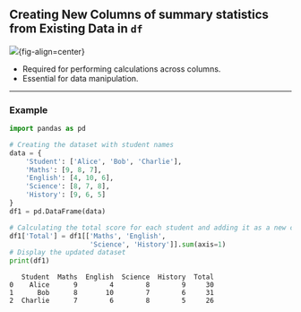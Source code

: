

## Creating New Columns of summary statistics from Existing Data in `df`

![](https://pandas.pydata.org/docs/_images/05_newcolumn_1.svg){fig-align=center}

* Required for performing calculations across columns.
* Essential for data manipulation.


---

### Example


```python
import pandas as pd

# Creating the dataset with student names
data = {
    'Student': ['Alice', 'Bob', 'Charlie'],
    'Maths': [9, 8, 7],
    'English': [4, 10, 6],
    'Science': [8, 7, 8],
    'History': [9, 6, 5]
}
df1 = pd.DataFrame(data)

# Calculating the total score for each student and adding it as a new column 'Total'
df1['Total'] = df1[['Maths', 'English', 
                    'Science', 'History']].sum(axis=1)
# Display the updated dataset
print(df1)
```

```
   Student  Maths  English  Science  History  Total
0    Alice      9        4        8        9     30
1      Bob      8       10        7        6     31
2  Charlie      7        6        8        5     26
```
